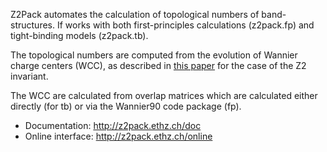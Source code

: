Z2Pack
automates the calculation of topological numbers of band-structures.
If works with both first-principles calculations (z2pack.fp) and
tight-binding models (z2pack.tb).

The topological numbers are computed from the evolution of Wannier charge
centers (WCC), as described in 
[this paper](http://journals.aps.org/prb/abstract/10.1103/PhysRevB.83.235401)
for the case of the Z2 invariant.

The WCC are calculated from overlap matrices which are calculated 
either directly (for tb) or via the Wannier90 code package (fp).

- Documentation: <http://z2pack.ethz.ch/doc>
- Online interface: <http://z2pack.ethz.ch/online>
